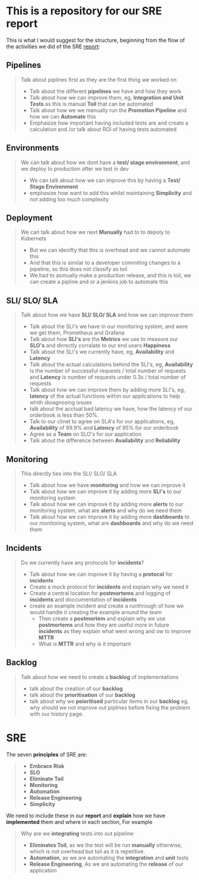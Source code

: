 # This is a repository for our SRE report
This is what I would suggest for the structure, beginning from the flow of the activities we did of the SRE [report](https://docs.google.com/presentation/d/1-NWifK1iWYW1R6WIJ-O10OCrbUyNuTlIage0yU1Cz_g/edit?usp=sharing):
## Pipelines
> Talk about piplines first as they are the first thing we worked on
> - Talk about the different **pipelines** we have and how they work
> - Talk about how we can improve them, eg, **Integration and Unit Tests** as this is manual **Toil** that can be automated
> - Talk about how we we manually run the **Promotion Pipeline** and how we can **Automate** this
> - Emphasize how important having included tests are and create a calculation and /or talk about ROI of having tests automated

## Environments

> We can talk about how we dont have a **test/ stage environment**, and we deploy to production after we test in dev
> - We can talk about how we can improve this by having a **Test/ Stage Environment**
> - emphasize how want to add this whilst maintaining **Simplicity** and not adding too much complexity

## Deployment

> We can talk about how we next **Manually** had to to depoly to Kubernets
> - But we can idenifty that this is overhead and we cannot automate this
> - And that this is similar to a developer commiting changes to a pipeline, so this does not classify as toil
> - We had to asmually make a production release, and this is toil, we can create a pipline and or a jenkins job to automate this

## SLI/ SLO/ SLA

> Talk about how we have **SLI/ SLO/ SLA** and how we can improve them
> - Talk about the SLI's we have in our monitoring system, and were we get them, Prometheus and Grafana
> - Talk about how **SLI's** are the **Metrics** we use to measure our **SLO's** and dirrectly corralate to our end users **Happiness**
> - Talk about the SLI's we currently have, eg, **Availability** and **Latency**
> - Talk about the actual calculations behind the SLI's, eg, **Availability** is the number of successful requests / total number of requests and **Latency** is number of requests under 0.3s / total number of requests
> - Talk about how we can improve them by adding more SLI's, eg, **latency** of the actual functions within our applications to help whith dioagnosing issues
> - talk about the acctual bad latency we have, how the latency of our orderbook is less than 50%.
> - Talk to our clinet to agree on SLA's for our applications, eg, **Availability** of 99.9% and **Latency** of 95% for our orderbook
> - Agree as a **Team** on SLO's for our application
> - Talk about the difference between **Availability** and **Reliability**

## Monitoring

> This directly ties into the SLI/ SLO/ SLA
> - Talk about how we have **monitoring** and how we can improve it
> - Talk about how we can improve it by adding more **SLI's** to our monitoring system
> - Talk about how we can improve it by adding more **alerts** to our monitoring system, what are **alerts** and why do we need them
> - Talk about how we can improve it by adding more **dashboards** to our monitoring system, what are **dashboards** and why do we need them

## Incidents
>Do we currently have any protocols for **incidents**?
> - Talk about how we can improve it by having a **protocol** for **incidents**
> - Create a mock protocol for **incidents** and explain why we need it
> - Create a central location for **postmortems** and logging of **incidents** and doccumentation of **incidents**
> - create an example incident and create a runthrough of how we would handle it creating the example around the team
>    - Then create a **postmortem** and explain why we use **postmortems** and how they are useful more in future **incidents** as they explain what went wrong and ow to improve **MTTR**
>    - What is **MTTR** and why is it important

## Backlog
> Talk about how we need to create a **backlog** of implementations
> - talk about the creation of our **backlog**
> - talk about the **prioritisation** of our **backlog**
> - talk about why we **peioritised** particular items in our **backlog**
> eg. why should we not improve out piplines before fixing the problem with our history page.

# SRE
The seven **principles** of SRE are:
> - **Embrace Risk**
> - **SLO**
> - **Eliminate Toil**
> - **Monitoring**
> - **Automation**
> - **Release Engineering**
> - **Simplicity**

We need to include these in our **report** and **explain** how we have **implemented** them and where in each section, For example
> Why are we **integrating** tests into out pipeline:
> - **Eliminates Toil**, as we the test will be run **manually** otherwise, which is not overhead but toil as it is repetitive.
> - **Automation**, as we are automating the **integration** and **unit** tests
> - **Release Engineering**, As we are automating the **release** of our application